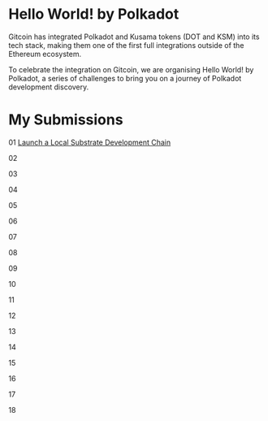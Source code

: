 # Hello World! by Polkadot

Gitcoin has integrated Polkadot and Kusama tokens (DOT and KSM) into its tech stack, making them one of the first full integrations outside of the Ethereum ecosystem.

To celebrate the integration on Gitcoin, we are organising Hello World! by Polkadot, a series of challenges to bring you on a journey of Polkadot development discovery.

# My Submissions

01 [Launch a Local Substrate Development Chain](https://gitcoin.co/issue/Polkadot-Network/hello-world-by-polkadot/17)

02 

03 

04 

05 

06 

07 

08 

09 

10 

11 

12 

13 

14 

15 

16 

17  

18 
